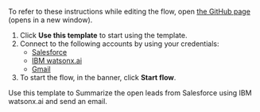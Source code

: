 To refer to these instructions while editing the flow, open [the GitHub page](https://github.com/ot4i/app-connect-templates/blob/main/resources/markdown/Summarize%20the%20open%20leads%20from%20Salesforce%20using%20IBM%20watsonx%20ai%20and%20send%20an%20email_instructions.md) (opens in a new window).

1. Click **Use this template** to start using the template.
2. Connect to the following accounts by using your credentials:
   - [Salesforce](https://www.ibm.com/docs/en/app-connect/saas?topic=apps-hunter)
   - [IBM watsonx.ai](https://www.ibm.com/docs/en/app-connect/saas?topic=apps-watsonxai)
   - [Gmail](https://www.ibm.com/docs/en/app-connect/saas?topic=apps-gmail)
3. To start the flow, in the banner, click **Start flow**.


Use this template to Summarize the open leads from Salesforce using IBM watsonx.ai and send an email.
